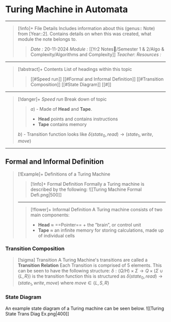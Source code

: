 # Turing Machine in Automata
---
> [!info]+ File Details
> Includes information about this (genus:: Note) from [Year::2]. Contains details on when this was created, what module the note belongs to.
> > *Date :*  20-11-2024
> > *Module :* [[Yr2 Notes📘/Semester 1 & 2/Algo & Complexity/Algorithms and Complexity]]
> > *Teacher*: 
> > *Resources :*

---
> [!abstract]+ Contents
> List of headings within this topic
> > [[#Speed run]]
> [[#Formal and Informal Definition]]
> [[#Transition Composition]]
> [[#State Diagram]]
> [[#]]

--- 
> [!danger]+ *Speed run*
> Break down of topic 
> > $a)$ -  Made of **Head** and **Tape**. 
> > - **Head** points and contains instructions
> > - **Tape** contains memory
> 
> $b)$ - Transition function looks like $δ(state_0, read) → (state_1, write, move)$

---

## Formal and Informal Definition 

> [!Example]+ Definitions  of a Turing Machine 
> > [!info]+ Formal Definition 
> > Formally a Turing machine is described by the following: 
> > ![[Turing Machine Formal Defi.png|500]]
> > 
>  ---
> > [!flower]+ Informal Definition 
> > A Turing machine consists of two main components:
> > - **Head** ≈ ==Pointer== + the ”brain”, or control unit
> > - **Tape** ≈ an infinite memory for storing calculations, made up of individual cells
> > 

### Transition Composition

> [!sigma] Transition
> A Turing Machine's transitions are called a **Transition Relation**
> Each Transition is comprised of 5 elements. This can be seen to have the following structure: 
> $δ : (Q/H) × Σ → Q × (Σ ∪ \{L, R\})$ is the transition function
> this is structured as $δ(state_0, read) → (state_1, write, move)$
> where $move \in \{L,S,R\}$
> 

### State Diagram 
An example state diagram of a Turing machine can be seen below. 
![[Turing State Trans Diag Ex.png|400]]

